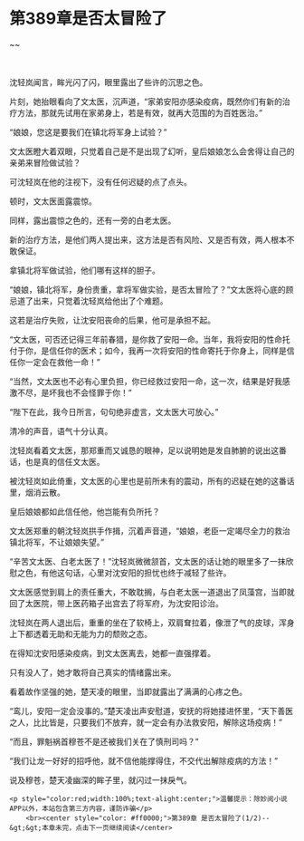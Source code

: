 # 第389章是否太冒险了
~~
    	    <p name="pagetop" href="javascript:void(0);" onclick="return false" style="line-height: 35px;padding: 10px;color: #333;"> </p><p>沈轻岚闻言，眸光闪了闪，眼里露出了些许的沉思之色。</p><p>片刻，她抬眼看向了文太医，沉声道，“家弟安阳亦感染疫病，既然你们有新的治疗方法，那就先试用在家弟身上，若是有效，就再大范围的为百姓医治。”</p><p>“娘娘，您这是要我们在镇北将军身上试验？”</p><p>文太医瞪大着双眼，只觉着自己是不是出现了幻听，皇后娘娘怎么会舍得让自己的亲弟来冒险做试验？</p><p>可沈轻岚在他的注视下，没有任何迟疑的点了点头。</p><p>顿时，文太医面露震惊。</p><p>同样，露出震惊之色的，还有一旁的白老太医。</p><p>新的治疗方法，是他们两人提出来，这方法是否有风险、又是否有效，两人根本不敢保证。</p><p>拿镇北将军做试验，他们哪有这样的胆子。</p><p>“娘娘，镇北将军，身份贵重，拿将军做实验，是否太冒险了？”文太医将心底的顾忌道了出来，只觉着沈轻岚给他出了个难题。</p><p>这若是治疗失败，让沈安阳丧命的后果，他可是承担不起。</p><p>“文太医，可否还记得三年前春猎，是你救了安阳一命。当年，我将安阳的性命托付于你，是信任你的医术；如今，我再一次将安阳的性命寄托于你身上，同样是信任你一定会在救他一命！”</p><p>“当然，文太医也不必有心里负担，你已经救过安阳一命，这一次，结果是好我感激不尽，是坏我也不会怪罪于你！”</p><p>“陛下在此，我今日所言，句句绝非虚言，文太医大可放心。”</p><p>清冷的声音，语气十分认真。</p><p>沈轻岚看着文太医，那郑重而又诚恳的眼神，足以说明她是发自肺腑的说出这番话，也是真的信任文太医。</p><p>被沈轻岚如此倚重，文太医的心里也是前所未有的震动，所有的迟疑在她的这番话里，烟消云散。</p><p>皇后娘娘都如此信任他，他岂能有负所托？</p><p>文太医郑重的朝沈轻岚拱手作揖，沉着声音道，“娘娘，老臣一定竭尽全力的救治镇北将军，不让娘娘失望。”</p><p>“辛苦文太医、白老太医了！”沈轻岚微微颔首，文太医的话让她的眼里多了一抹欣慰之色，有他这句话，心里对沈安阳的担忧也终于减轻了些许。</p><p>文太医感觉到肩上的责任重大，不敢耽搁，与白老太医一道退出了凤藻宫，当即就回了太医院，带上医药箱子出宫去了将军府，为沈安阳诊治。</p><p>沈轻岚在两人退出后，重重的坐在了软椅上，双肩耷拉着，像泄了气的皮球，浑身上下都透着无助和无能为力的颓败之态。</p><p>在得知沈安阳感染疫病，到文太医离去，她都一直强撑着。</p><p>只有没人了，她才敢将自己真实的情绪露出来。</p><p>看着故作坚强的她，楚天凌的眼里，当即就露出了满满的心疼之色。</p><p>“鸾儿，安阳一定会没事的。”楚天凌出声安慰道，安抚的将她搂进怀里，“天下善医之人，比比皆是，只要我们不放弃，就一定会有办法救安阳，解除这场疫病！”</p><p>“而且，罪魁祸首穆苍不是还被我们关在了慎刑司吗？”</p><p>“我们让龙一好好的招呼他，就不信他能撑得住，不交代出解除疫病的方法！”</p><p>说及穆苍，楚天凌幽深的眸子里，就闪过一抹戾气。</p>
    	
   	<p style="color:red;width:100%;text-alight:center;">温馨提示：除妙阅小说APP以外，本站包含第三方内容，谨防诈骗</p>
    	<br><center style="color: #ff0000;">第389章 是否太冒险了(1/2)--&gt;&gt;本章未完，点击下一页继续阅读</center>
    	